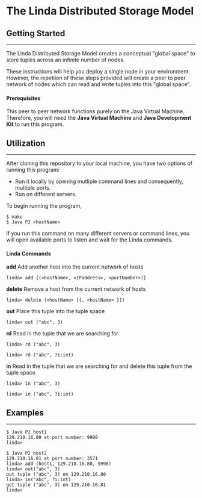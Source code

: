 # The Linda Distributed Storage Model

## Getting Started
***
The Linda Distributed Storage Model creates a conceptual "global space" to store tuples across an infinite number of nodes.

These instructions will help you deploy a single node in your environment. However, the repetiion of these steps provided will create a peer to peer network of nodes which can read and write tuples into this "global space".

#### Prerequisites
This peer to peer network functions purely on the Java Virtual Machine. Therefore, you will need the **Java Virtual Machine** and **Java Development Kit** to run this program.

## Utilization
***
After cloning this repository to your local machine, you have two options of running this program:
- Run it locally by opening mutliple command lines and consequently, multiple ports.
- Run on different servers.

To begin running the program,
```
$ make
$ Java P2 <hostName>
```
If you run this command on many different servers or command lines, you will open available ports to listen and wait for the Linda commands.

#### Linda Commands
**add**
Add another host into the current network of hosts
```
linda> add {(<hostName>, <IPaddress>, <portNumber>)}
```
**delete**
Remove a host from the current network of hosts
```
linda> delete (<hostName> [{, <hostName> }])
```
**out**
Place this tuple into the tuple space
```
linda> out ("abc", 3)
```
**rd**
Read in the tuple that we are searching for
```
linda> rd ("abc", 3)
```
```
linda> rd ("abc", ?i:int)
```
**in**
Read in the tuple that we are searching for and delete this tuple from the tuple space
```
linda> in ("abc", 3)
```
```
linda> in ("abc", ?i:int)
```


## Examples
***
```
$ Java P2 host1
129.210.16.80 at port number: 9998
linda>
```
```
$ Java P2 host2
129.210.16.81 at port number: 3571
linda> add (host1, 129.210.16.80, 9998)
linda> out("abc", 3)
put tuple ("abc", 3) on 129.210.16.80
linda> in("abc", ?i:int)
get tuple ("abc", 3) on 129.210.16.81
linda>
```

